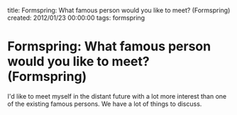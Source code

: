 title: Formspring: What famous person would you like to meet? (Formspring)
created: 2012/01/23 00:00:00
tags: formspring

# Formspring: What famous person would you like to meet? (Formspring)

I'd like to meet myself in the distant future with a lot more interest than one of the existing famous persons. We have a lot of things to discuss.